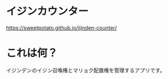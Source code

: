 # イジンカウンター

https://sweetpotato.github.io/ijinden-counter/

# これは何？

イジンデンのイジン召喚権とマリョク配置権を管理するアプリです。
